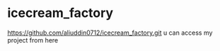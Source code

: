 # icecream_factory
https://github.com/aliuddin0712/icecream_factory.git  u can access my project from here
